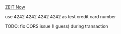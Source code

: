 [ZEIT Now](https://thenextshop.now.sh)

use 4242 4242 4242 4242 as test credit card number

TODO: fix CORS issue (I guess) during transaction
